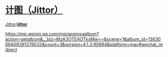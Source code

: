 # [计图（Jittor）](https://cg.cs.tsinghua.edu.cn/jittor/)

[Jittor](https://github.com/Jittor)/**[jittor](https://github.com/Jittor/jittor)**

https://mp.weixin.qq.com/mp/appmsgalbum?action=getalbum&__biz=MzA3OTE4OTkxMw==&scene=1&album_id=1363066409391276032&count=3&version=4.1.3.90694&platform=mac#wechat_redirect